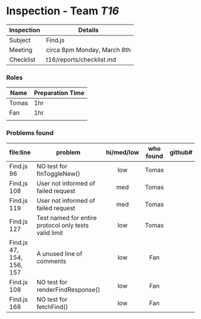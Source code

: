 # Inspection - Team *T16* 
 
| Inspection | Details |
| ----- | ----- |
| Subject | Find.js |
| Meeting | circa 8pm Monday, March 8th |
| Checklist | t16/reports/checklist.md |

### Roles

| Name | Preparation Time |
| ---- | ---- |
| Tomas | 1hr |
| Fan | 1hr |
|  |  |

### Problems found

| file:line | problem | hi/med/low | who found | github#  |
| --- | --- | :---: | :---: | --- |
| Find.js 96| NO test for finToggleNew() |low|Tomas | |
| Find.js 108 | User not informed of failed request |med |Tomas | |
| Find.js 119 | User not informed of failed request |med |Tomas | |
| Find.js 127 | Test named for entire protocol only tests valid limit| low | Tomas| |
| Find.js 47, 154, 156, 157  | A unused line of comments| low | Fan| |
| Find.js 108 | NO test for renderFindResponse()| low | Fan| |
| Find.js 168 | NO test for fetchFind()| low | Fan| |

